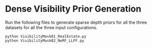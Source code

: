 # Dense Visibility Prior Generation

Run the following files to generate sparse depth priors for all the three datasets for all the three input configurations.
```shell
python VisibilityMask01_RealEstate.py
python VisibilityMask02_NeRF_LLFF.py
```
